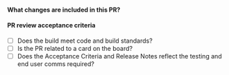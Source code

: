 #### What changes are included in this PR?


#### PR review acceptance criteria
- [ ] Does the build meet code and build standards?
- [ ] Is the PR related to a card on the board?
- [ ] Does the Acceptance Criteria and Release Notes reflect the testing and end user comms required?